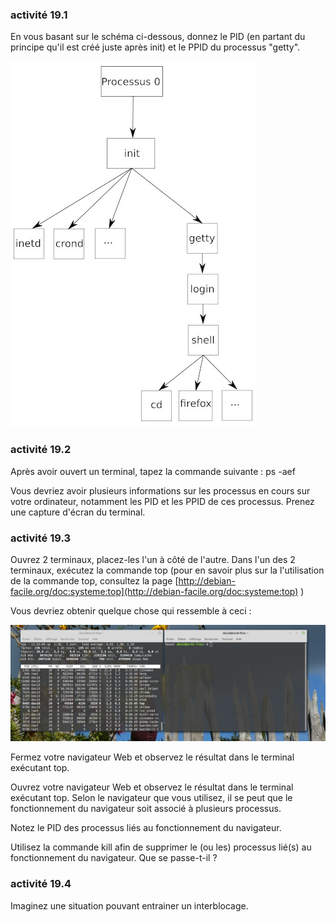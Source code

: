 ### activité 19.1

En vous basant sur le schéma ci-dessous, donnez le PID (en partant du principe qu'il est créé juste après init) et le PPID du processus "getty".

![](img/c19c_2.jpg)

### activité 19.2

Après avoir ouvert un terminal, tapez la commande suivante : ps -aef

Vous devriez avoir plusieurs informations sur les processus en cours sur votre ordinateur, notamment les PID et les PPID de ces processus. Prenez une capture d'écran  du  terminal.

### activité 19.3

Ouvrez 2 terminaux, placez-les l'un à côté de l'autre. Dans l'un des 2 terminaux, exécutez la commande top (pour en savoir plus sur la l'utilisation de la commande top, consultez la page [http://debian-facile.org/doc:systeme:top](http://debian-facile.org/doc:systeme:top)
)

Vous devriez obtenir quelque chose qui ressemble à ceci :

![](img/c19a_1.png)

Fermez votre navigateur Web et observez le résultat dans le terminal exécutant top.

Ouvrez votre navigateur Web et observez le résultat dans le terminal exécutant top. Selon le navigateur que vous utilisez, il se peut que le fonctionnement du navigateur soit associé à plusieurs processus.

Notez le PID des processus liés au fonctionnement du navigateur.

Utilisez la commande kill afin de supprimer le (ou les) processus lié(s) au fonctionnement du navigateur. Que se passe-t-il ?

### activité 19.4

Imaginez une situation pouvant entrainer un interblocage.





